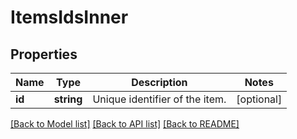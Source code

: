 # ItemsIdsInner

## Properties
Name | Type | Description | Notes
------------ | ------------- | ------------- | -------------
**id** | **string** | Unique identifier of the item. | [optional] 

[[Back to Model list]](../../README.md#documentation-for-models) [[Back to API list]](../../README.md#documentation-for-api-endpoints) [[Back to README]](../../README.md)

